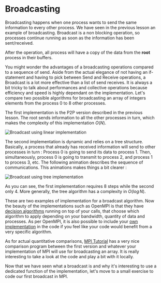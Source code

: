 # Broadcasting

Broadcasting happens when one process wants to send the same information to every other process. We have seen in the previous lesson an example of broadcasting. Broadcast is a non blocking operation, so processes continue running as soon as the information has been sent/received.

After the operation, all process will have a copy of the data from the **root** process in their buffers.

You might wonder the advantages of a broadcasting operations compared to a sequence of send. Aside from the actual elegance of not having an if-statement and having to pick between Send and Receive operations, a Broadcast is a lot more effective than a list of send receives. It is always a bit tricky to talk about performances and collective operations because efficiency and speed is highly dependant on the implementation. Let's compare two possible algorithms for broadcasting an array of integers elements from the process 0 to 8 other processes.

The first implementation is the P2P version described in the previous lesson. The root sends information to all the other processes in turn, which makes the complexity of this implementation $`O(N)`$.

![Broadcast using linear implementation](/img/bcast_p2p.gif)

The second implementation is dynamic and relies on a tree structure. Basically, a process that already has received information will send to other processes in turn : Process 0 is going to send its data to process 1. Then, simultaneously, process 0 is going to transmit to process 2, and process 1 to process 3, etc. The following animation describes the sequence of communications. This animations makes things a bit clearer :

![Broadcast using tree implementation](/img/bcast_tree.gif)

As you can see, the first implementation requires 8 steps while the second only 4. More generally, the tree algorithm has a complexity in $`O(log\,N)`$.

These are two examples of implementation for a broadcast algorithm. Now the beauty of the implementations such as OpenMPI is that they have [decision algorithms](https://www.open-mpi.org/papers/workshop-2006/tue_07_coll_and_topo.pdf) running on top of your calls, that choose which algorithm to apply depending on your bandwidth, quantity of data and processes. As per OpenMPI, it is also possible to include your [own implementation](https://www.open-mpi.org/papers/ics-2004/ics-2004.pdf) in the code if you feel like your code would benefit from a very specific algorithm.

As for actual quantitative comparisons, [MPI Tutorial](http://mpitutorial.com/tutorials/mpi-broadcast-and-collective-communication/) has a very nice comparison program between the first version and whatever your implementation of MPI will use for broadcasting an array. It is really interesting to take a look at the code and play a bit with it locally.

Now that we have seen what a broadcast is and why it's interesting to use a dedicated function of the implementation, let's move to a small exercise to code our first broadcast in MPI.
